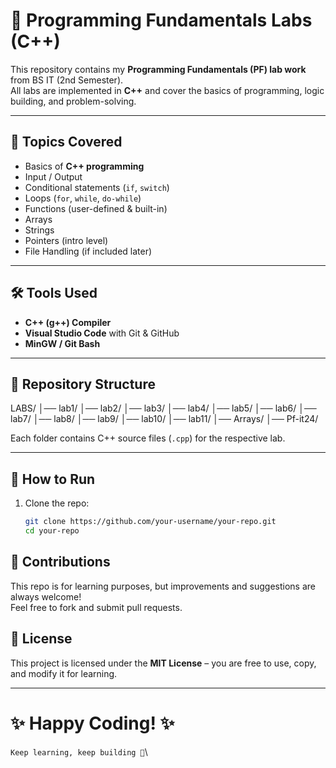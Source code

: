 # 📘 Programming Fundamentals Labs (C++)

This repository contains my **Programming Fundamentals (PF) lab work** from BS IT (2nd Semester).  
All labs are implemented in **C++** and cover the basics of programming, logic building, and problem-solving.

---

## 🚀 Topics Covered
- Basics of **C++ programming**
- Input / Output
- Conditional statements (`if`, `switch`)
- Loops (`for`, `while`, `do-while`)
- Functions (user-defined & built-in)
- Arrays
- Strings
- Pointers (intro level)
- File Handling (if included later)

---

## 🛠 Tools Used
- **C++ (g++) Compiler**
- **Visual Studio Code** with Git & GitHub
- **MinGW / Git Bash**

---

## 📂 Repository Structure
LABS/
│── lab1/
│── lab2/
│── lab3/
│── lab4/
│── lab5/
│── lab6/
│── lab7/
│── lab8/
│── lab9/
│── lab10/
│── lab11/
│── Arrays/
│── Pf-it24/


Each folder contains C++ source files (`.cpp`) for the respective lab.

---

## 📌 How to Run
1. Clone the repo:
   ```bash
   git clone https://github.com/your-username/your-repo.git
   cd your-repo


  ## **🤝 Contributions**

  This repo is for learning purposes, but improvements and suggestions are always welcome!  
  Feel free to fork and submit pull requests.
   ## **📜 License**


  This project is licensed under the **MIT License** – you are free to use, copy,  
  and modify it for learning.
  
---

   # **✨ Happy Coding! ✨**
  
  `Keep learning, keep building 🚀`\

 

